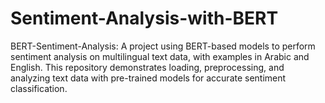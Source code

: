 # Sentiment-Analysis-with-BERT
BERT-Sentiment-Analysis: A project using BERT-based models to perform sentiment analysis on multilingual text data, with examples in Arabic and English. This repository demonstrates loading, preprocessing, and analyzing text data with pre-trained models for accurate sentiment classification.
